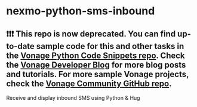 # nexmo-python-sms-inbound

## ❗❗❗ **This repo is now deprecated. You can find up-to-date sample code for this and other tasks in the [Vonage Python Code Snippets repo](https://github.com/Vonage/vonage-python-code-snippets). Check the [Vonage Developer Blog](https://developer.vonage.com/en/blog) for more blog posts and tutorials. For more sample Vonage projects, check the [Vonage Community GitHub repo](https://github.com/Vonage-Community).**

Receive and display inbound SMS using Python &amp; Hug
